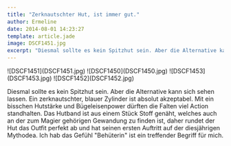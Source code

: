 ```yaml
---
title: "Zerknautschter Hut, ist immer gut."
author: Ermeline
date: 2014-08-01 14:23:27
template: article.jade
image: DSCF1451.jpg
excerpt: "Diesmal sollte es kein Spitzhut sein. Aber die Alternative kann sich sehen lassen. "
---
```


<div id='slides' class='slideshow'>
![DSCF1451](DSCF1451.jpg)
![DSCF1450](DSCF1450.jpg)
![DSCF1453](DSCF1453.jpg)
![DSCF1452](DSCF1452.jpg)
</div>

Diesmal sollte es kein Spitzhut sein. Aber die Alternative kann sich
sehen lassen. Ein zerknautschter, blauer Zylinder ist absolut
akzeptabel. Mit ein bisschen Hutstärke und Bügeleisenpower dürften die
Falten viel Action standhalten. Das Hutband ist aus einem Stück Stoff
genäht, welches auch an der zum Magier gehörigen Gewandung zu finden
ist, daher rundet der Hut das Outfit perfekt ab und hat seinen ersten
Auftritt auf der diesjährigen Mythodea. Ich hab das Gefühl "Behüterin"
ist ein treffender Begriff für mich.
